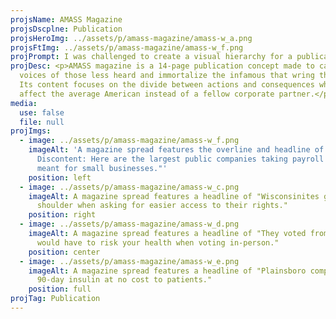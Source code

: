 ```yaml
---
projsName: AMASS Magazine
projsDscplne: Publication
projsHeroImg: ../assets/p/amass-magazine/amass-w_a.png
projsFtImg: ../assets/p/amass-magazine/amass-w_f.png
projPrompt: I was challenged to create a visual hierarchy for a publication.
projDesc: <p>AMASS magazine is a 14-page publication concept made to capture the
  voices of those less heard and immortalize the infamous that wring them dry.
  Its content focuses on the divide between actions and consequences when they
  affect the average American instead of a fellow corporate partner.</p>
media:
  use: false
  file: null
projImgs:
  - image: ../assets/p/amass-magazine/amass-w_f.png
    imageAlt: 'A magazine spread features the overline and headline of "Featured
      Discontent: Here are the largest public companies taking payroll loans
      meant for small businesses."'
    position: left
  - image: ../assets/p/amass-magazine/amass-w_c.png
    imageAlt: A magazine spread features a headline of "Wisconsinites given the cold
      shoulder when asking for easier access to their rights."
    position: right
  - image: ../assets/p/amass-magazine/amass-w_d.png
    imageAlt: A magazine spread features a headline of "They voted from home so you
      would have to risk your health when voting in-person."
    position: center
  - image: ../assets/p/amass-magazine/amass-w_e.png
    imageAlt: A magazine spread features a headline of "Plainsboro company offering
      90-day insulin at no cost to patients."
    position: full
projTag: Publication
---
```

